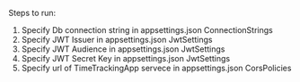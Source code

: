 Steps to run:
1. Specify Db connection string in appsettings.json ConnectionStrings
2. Specify JWT Issuer in appsettings.json JwtSettings
3. Specify JWT Audience in appsettings.json JwtSettings
4. Specify JWT Secret Key in appsettings.json JwtSettings
5. Specify url of TimeTrackingApp servece in appsettings.json CorsPolicies
